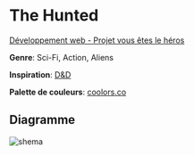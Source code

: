 # The Hunted
[Développement web - Projet vous êtes le héros](https://smnarnold.com/projets/vous-etes-le-heros)

**Genre**: Sci-Fi, Action, Aliens

**Inspiration**: [D&D](https://www.dandwiki.com/wiki/)

**Palette de couleurs**: [coolors.co](https://coolors.co/524543-604a35-a39578-ddc192-135756-5a7d68)

## Diagramme

![shema](./asset/image/shema.png)
